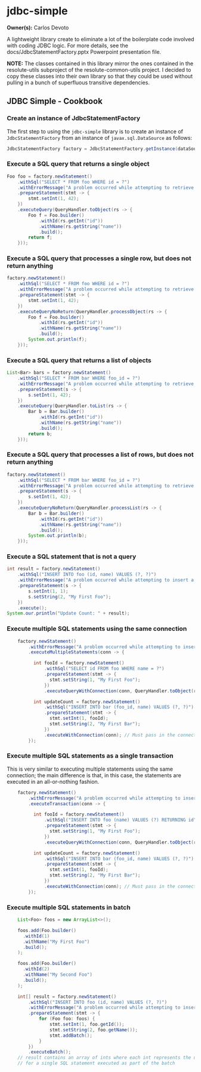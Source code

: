 # jdbc-simple

**Owner(s):** Carlos Devoto

A lightweight library create to eliminate a lot of the boilerplate code involved with coding JDBC logic.  For more details, see the docs/JdbcStatementFactory.pptx Powerpoint presentation file. 

**NOTE:** The classes contained in this library mirror the ones contained in the resolute-utils subproject of the resolute-common-utils project. I decided to copy these classes into their own library so that they could be used without pulling in a bunch of superfluous transitive dependencies.

## JDBC Simple - Cookbook

### Create an instance of JdbcStatementFactory

The first step to using the ``jdbc-simple`` library is to create an instance of ``JdbcStatementFactory`` from an instance of ``javax.sql.DataSource`` as follows:

```java
JdbcStatementFactory factory = JdbcStatementFactory.getInstance(dataSource);
```

### Execute a SQL query that returns a single object

```java
Foo foo = factory.newStatement()
    .withSql("SELECT * FROM foo WHERE id = ?")
    .withErrorMessage("A problem occurred while attempting to retrieve a foo.")
    .prepareStatement(stmt -> {
        stmt.setInt(1, 42);
    })
    .executeQuery(QueryHandler.toObject(rs -> {
        Foo f = Foo.builder()
            .withId(rs.getInt("id"))
            .withName(rs.getString("name"))
            .build();
        return f;
    }));

```

### Execute a SQL query that processes a single row, but does not return anything

```java
factory.newStatement()
    .withSql("SELECT * FROM foo WHERE id = ?")
    .withErrorMessage("A problem occurred while attempting to retrieve a foo.")
    .prepareStatement(stmt -> {
        stmt.setInt(1, 42);
    })
    .executeQueryNoReturn(QueryHandler.processObject(rs -> {
        Foo f = Foo.builder()
            .withId(rs.getInt("id"))
            .withName(rs.getString("name"))
            .build();
        System.out.println(f);
    }));

```


### Execute a SQL query that returns a list of objects

```java
List<Bar> bars = factory.newStatement()
    .withSql("SELECT * FROM bar WHERE foo_id = ?")
    .withErrorMessage("A problem occurred while attempting to retrieve bars.")
    .prepareStatement(s -> {
        s.setInt(1, 42);
    })
    .executeQuery(QueryHandler.toList(rs -> {
        Bar b = Bar.builder()
            .withId(rs.getInt("id"))
            .withName(rs.getString("name"))
            .build();
        return b;
    }));
```
### Execute a SQL query that processes a list of rows, but does not return anything

```java
factory.newStatement()
    .withSql("SELECT * FROM bar WHERE foo_id = ?")
    .withErrorMessage("A problem occurred while attempting to retrieve bars.")
    .prepareStatement(s -> {
        s.setInt(1, 42);
    })
    .executeQueryNoReturn(QueryHandler.processList(rs -> {
        Bar b = Bar.builder()
            .withId(rs.getInt("id"))
            .withName(rs.getString("name"))
            .build();
        System.out.println(b);
    }));
```

### Execute a SQL statement that is not a query

```java
int result = factory.newStatement()
    .withSql("INSERT INTO foo (id, name) VALUES (?, ?)")
    .withErrorMessage("A problem occurred while attempting to insert a foo.")
    .prepareStatement(s -> {
        s.setInt(1, 1);
        s.setString(2, "My First Foo");
    })
    .execute();
System.our.println("Update Count: " + result);    
```
### Execute multiple SQL statements using the same connection

```java
    factory.newStatement()
        .withErrorMessage("A problem occurred while attempting to insert a bar.")
        .executeMultipleStatements(conn -> {

          int fooId = factory.newStatement()
              .withSql("SELECT id FROM foo WHERE name = ?")
              .prepareStatement(stmt -> {
                stmt.setString(1, "My First Foo");
              })
              .executeQueryWithConnection(conn, QueryHandler.toObject(rs -> rs.getInt("id")));

          int updateCount = factory.newStatement()
              .withSql("INSERT INTO bar (foo_id, name) VALUES (?, ?)")
              .prepareStatement(stmt -> {
                stmt.setInt(1, fooId);
                stmt.setString(2, "My First Bar");
              })
              .executeWithConnection(conn); // Must pass in the connection!
        });

```

### Execute multiple SQL statements as a single transaction
This is very similar to executing multiple statements using the same connection; the main difference is that, in this case, the statements are executed in an all-or-nothing fashion.
```java
    factory.newStatement()
        .withErrorMessage("A problem occurred while attempting to insert a bar.")
        .executeTransaction(conn -> {

          int fooId = factory.newStatement()
              .withSql("INSERT INTO foo (name) VALUES (?) RETURNING id")
              .prepareStatement(stmt -> {
                stmt.setString(1, "My First Foo");
              })
              .executeQueryWithConnection(conn, QueryHandler.toObject(rs -> rs.getInt("id")));

          int updateCount = factory.newStatement()
              .withSql("INSERT INTO bar (foo_id, name) VALUES (?, ?)")
              .prepareStatement(stmt -> {
                stmt.setInt(1, fooId);
                stmt.setString(2, "My First Bar");
              })
              .executeWithConnection(conn); // Must pass in the connection!
        });

```

### Execute multiple SQL statements in batch

```java
    List<Foo> foos = new ArrayList<>();

    foos.add(Foo.builder()
      .withId(1)
      .withName("My First Foo")
      .build();
    );

    foos.add(Foo.builder()
      .withId(2)
      .withName("My Second Foo")
      .build();
    );

    int[] result = factory.newStatement()
        .withSql("INSERT INTO foo (id, name) VALUES (?, ?)")
        .withErrorMessage("A problem occurred while attempting to insert a foo.")
        .prepareStatement(stmt -> {
            for (Foo foo: foos) {
                stmt.setInt(1, foo.getId());
                stmt.setString(2, foo.getName());
                stmt.addBatch();
            }
        })
        .executeBatch(); 
    // result contains an array of ints where each int represents the update count 
    // for a single SQL statement executed as part of the batch
```
